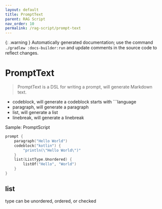 ```yaml
---
layout: default
title: PromptText
parent: RAG Script
nav_order: 10
permalink: /rag-script/prompt-text
---
```


{: .warning }
Automatically generated documentation; use the command `./gradlew :docs-builder:run` and update comments in the source code to reflect changes.

# PromptText 

> PromptText is a DSL for writing a prompt, will generate Markdown text.
- codeblock, will generate a codeblock starts with ```language
- paragraph, will generate a paragraph
- list, will generate a list
- linebreak, will generate a linebreak

Sample: PromptScript

```kotlin
prompt {
    paragraph("Hello World")
    codeblock("kotlin") {
        "println(\"Hello World\")"
    }
    list(ListType.Unordered) {
        listOf("Hello", "World")
    }
}
```

## list 

type can be unordered, ordered, or checked

